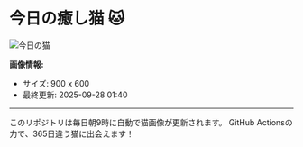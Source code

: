 # 今日の癒し猫 🐱

![今日の猫](https://cdn2.thecatapi.com/images/dct.jpg)

**画像情報:**
- サイズ: 900 x 600
- 最終更新: 2025-09-28 01:40

---

このリポジトリは毎日朝9時に自動で猫画像が更新されます。
GitHub Actionsの力で、365日違う猫に出会えます！
